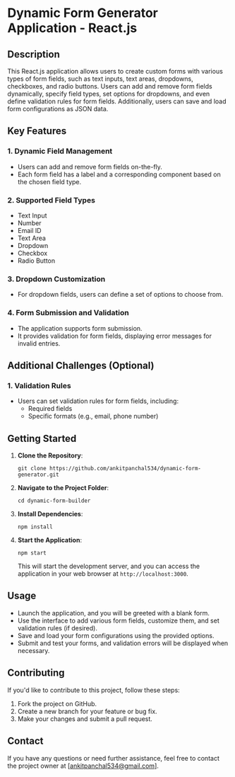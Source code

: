# Dynamic Form Generator Application - React.js

## Description

This React.js application allows users to create custom forms with various types of form fields, such as text inputs, text areas, dropdowns, checkboxes, and radio buttons. Users can add and remove form fields dynamically, specify field types, set options for dropdowns, and even define validation rules for form fields. Additionally, users can save and load form configurations as JSON data.

## Key Features

### 1. Dynamic Field Management

- Users can add and remove form fields on-the-fly.
- Each form field has a label and a corresponding component based on the chosen field type.

### 2. Supported Field Types

- Text Input
- Number
- Email ID
- Text Area
- Dropdown
- Checkbox
- Radio Button

### 3. Dropdown Customization

- For dropdown fields, users can define a set of options to choose from.

### 4. Form Submission and Validation

- The application supports form submission.
- It provides validation for form fields, displaying error messages for invalid entries.

## Additional Challenges (Optional)

### 1. Validation Rules

- Users can set validation rules for form fields, including:
  - Required fields
  - Specific formats (e.g., email, phone number)

## Getting Started

1. **Clone the Repository**:

   ```
   git clone https://github.com/ankitpanchal534/dynamic-form-generator.git
   ```

2. **Navigate to the Project Folder**:

   ```
   cd dynamic-form-builder
   ```

3. **Install Dependencies**:

   ```
   npm install
   ```

4. **Start the Application**:
   ```
   npm start
   ```
   This will start the development server, and you can access the application in your web browser at `http://localhost:3000`.

## Usage

- Launch the application, and you will be greeted with a blank form.
- Use the interface to add various form fields, customize them, and set validation rules (if desired).
- Save and load your form configurations using the provided options.
- Submit and test your forms, and validation errors will be displayed when necessary.

## Contributing

If you'd like to contribute to this project, follow these steps:

1. Fork the project on GitHub.
2. Create a new branch for your feature or bug fix.
3. Make your changes and submit a pull request.

## Contact

If you have any questions or need further assistance, feel free to contact the project owner at [ankitpanchal534@gmail.com].
